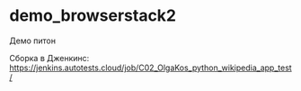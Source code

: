 # demo_browserstack2
Демо питон

Сборка в Дженкинс: https://jenkins.autotests.cloud/job/C02_OlgaKos_python_wikipedia_app_test/